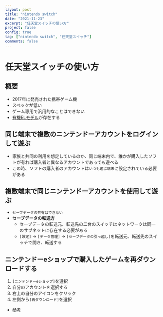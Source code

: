 ```yaml
---
layout: post
title: "nintendo switch"
date: "2021-11-23"
excerpt: "任天堂スイッチの使い方"
project: false
config: true
tag: ["nintendo switch", "任天堂スイッチ"]
comments: false
---
```


# 任天堂スイッチの使い方

## 概要
 - 2017年に発売された携帯ゲーム機
 - スペックが低い
 - ゲーム専用で汎用的なことはできない
 - [有機ELモデル](https://www.nintendo.co.jp/hardware/detail/switch-oled/index.html)が存在する

## 同じ端末で複数のニンテンドーアカウントをログインして遊ぶ
 - 家族と共同の利用を想定しているのか、同じ端末内で、誰かが購入したソフトが有れば購入者と異なるアカウントであっても遊べる
 - この時、ソフトの購入者のアカウントは`いつも遊ぶ端末`に設定されている必要がある

## 複数端末で同じニンテンドーアカウントを使用して遊ぶ
 - `セーブデータの共有はできない`
 - **セーブデータの転送方**
   - セーブデータの転送元、転送先の二台のスイッチはネットワークは同一のサブネットに存在する必要がある
   - `[設定]` -> `[データ管理]` -> `[セーブデータの引っ越し]`を転送元、転送先のスイッチで開き、転送する

## ニンテンドーeショップで購入したゲームを再ダウンロードする
 1. `[ニンテンドーeショップ]`を選択
 2. 自分のアカウントを選択する
 3. 右上の自分のアイコンをクリック
 4. 左側から`[再ダウンロード]`を選択

 - [参考](https://support.nintendo.co.jp/app/answers/detail/a_id/34217)
